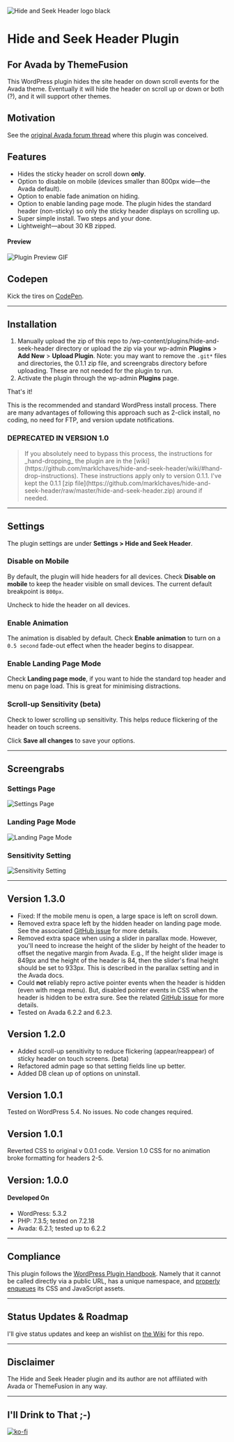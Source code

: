 ![Hide and Seek Header logo black]( https://marklchaves.files.wordpress.com/2020/03/hide-and-seek-header-logo-black-1280w.png)

# Hide and Seek Header Plugin

## For Avada by ThemeFusion

This WordPress plugin hides the site header on down scroll events for the Avada theme. Eventually it will hide the header on scroll up or down or both (?), and it will support other themes.

## Motivation

See the [original Avada forum thread](https://theme-fusion.com/forums/topic/avada-sticky-header-on-scroll-up-only/) where this plugin was conceived.

## Features

* Hides the sticky header on scroll down **only**.
* Option to disable on mobile (devices smaller than 800px wide&mdash;the Avada default).
* Option to enable fade animation on hiding.
* Option to enable landing page mode. The plugin hides the standard header (non-sticky) so only the sticky header displays on scrolling up.
* Super simple install. Two steps and your done.
* Lightweight&mdash;about 30 KB zipped.

#### Preview

![Plugin Preview GIF](screengrabs/hide-and-seek-header-demo.gif)

## Codepen

Kick the tires on [CodePen](https://codepen.io/marklchaves/pen/RwNOVzQ).

---

## Installation

1. Manually upload the zip of this repo to /wp-content/plugins/hide-and-seek-header directory or upload the zip via your wp-admin **Plugins** > **Add New** > **Upload Plugin**. Note: you may want to remove the `.git*` files and directories, the 0.1.1 zip file, and screengrabs directory before uploading. These are not needed for the plugin to run.
2. Activate the plugin through the wp-admin **Plugins** page.

That's it!

This is the recommended and standard WordPress install process. There are many advantages of following this approach such as 2-click install, no coding, no need for FTP, and version update notifications. 

### DEPRECATED IN VERSION 1.0 

<blockquote>
If you absolutely need to bypass this process, the instructions for _hand-dropping_ the plugin are in the [wiki](https://github.com/marklchaves/hide-and-seek-header/wiki/#hand-drop-instructions). These instructions apply only to version 0.1.1. I've kept the 0.1.1 [zip file](https://github.com/marklchaves/hide-and-seek-header/raw/master/hide-and-seek-header.zip) around if needed.
</blockquote>

---

## Settings

The plugin settings are under **Settings > Hide and Seek Header**.

### Disable on Mobile

By default, the plugin will hide headers for all devices. Check **Disable on mobile** to keep the header visible on small devices. The current default breakpoint is `800px`. 

Uncheck to hide the header on all devices.

### Enable Animation

The animation is disabled by default. Check **Enable animation** to turn on a `0.5 second` fade-out effect when the header begins to disappear.

### Enable Landing Page Mode

Check **Landing page mode**, if you want to hide the standard top header and menu on page load. This is great for minimising distractions.

### Scroll-up Sensitivity (beta)

Check to lower scrolling up sensitivity. This helps reduce flickering of the header on touch screens.

Click **Save all changes** to save your options.

---

## Screengrabs

### Settings Page

![Settings Page](screengrabs/hide-and-seek-header-settings-v130-800w.jpg "Settings page")

### Landing Page Mode

![Landing Page Mode](screengrabs/hide-and-seek-header-landing-v130-1280w.jpg "Landing page mode")

### Sensitivity Setting

![Sensitivity Setting](screengrabs/hide-and-seek-header-sensi-setting-800w.png "Sensitivity setting")

---

## Version 1.3.0

* Fixed: If the mobile menu is open, a large space is left on scroll down.
* Removed extra space left by the hidden header on landing page mode. See the associated [GitHub issue](https://github.com/marklchaves/hide-and-seek-header/issues/12) for more details.
* Removed extra space when using a slider in parallax mode. However, you'll need to increase the height of the slider by height of the header to offset the negative margin from Avada. E.g., If the height slider image is 849px and the height of the header is 84, then the slider's final height should be set to 933px. This is described in the parallax setting and in the Avada docs.
* Could **not** reliably repro active pointer events when the header is hidden (even with mega menu). But, disabled pointer events in CSS when the header is hidden to be extra sure. See the related [GitHub issue](https://github.com/marklchaves/hide-and-seek-header/issues/11) for more details.
* Tested on Avada 6.2.2 and 6.2.3.

## Version 1.2.0

* Added scroll-up sensitivity to reduce flickering (appear/reappear) of sticky header on touch screens. (beta)
* Refactored admin page so that setting fields line up better.
* Added DB clean up of options on uninstall.

## Version 1.0.1

Tested on WordPress 5.4. No issues. No code changes required.

## Version 1.0.1

Reverted CSS to original v 0.0.1 code. Version 1.0 CSS for no animation broke formatting for headers 2-5.

## Version: 1.0.0

#### Developed On

- WordPress: 5.3.2
- PHP: 7.3.5; tested on 7.2.18
- Avada: 6.2.1; tested up to 6.2.2

---

## Compliance

This plugin follows the [WordPress Plugin Handbook](https://developer.wordpress.org/plugins/). Namely that it cannot be called directly via a public URL, has a unique namespace, and [properly enqueues](https://developer.wordpress.org/plugins/javascript/enqueuing/) its CSS and JavaScript assets.

---

## Status Updates &amp; Roadmap

I'll give status updates and keep an wishlist on [the Wiki](https://github.com/marklchaves/hide-and-seek-header/wiki) for this repo.

---

## Disclaimer

The Hide and Seek Header plugin and its author are not affiliated with Avada or ThemeFusion in any way.

---

## I'll Drink to That ;-)

[![ko-fi](https://www.ko-fi.com/img/githubbutton_sm.svg)](https://ko-fi.com/D1D7YARD)
